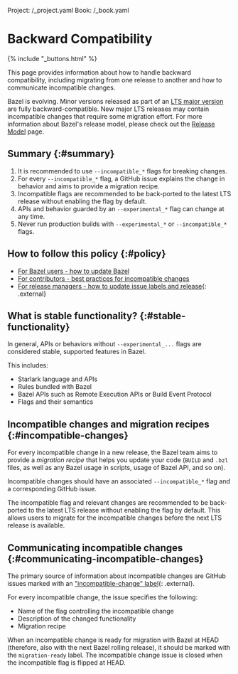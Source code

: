 Project: /_project.yaml
Book: /_book.yaml

# Backward Compatibility

{% include "_buttons.html" %}

This page provides information about how to handle backward compatibility,
including migrating from one release to another and how to communicate
incompatible changes.

Bazel is evolving. Minor versions released as part of an [LTS major
version](/release#bazel-versioning) are fully backward-compatible. New major LTS
releases may contain incompatible changes that require some migration effort.
For more information about Bazel's release model, please check out the [Release
Model](/release) page.

## Summary {:#summary}

1.  It is recommended to use `--incompatible_*` flags for breaking changes.
1.  For every `--incompatible_*` flag, a GitHub issue explains the change in
    behavior and aims to provide a migration recipe.
1.  Incompatible flags are recommended to be back-ported to the latest LTS
    release without enabling the flag by default.
1.  APIs and behavior guarded by an `--experimental_*` flag can change at any
    time.
1.  Never run production builds with `--experimental_*` or `--incompatible_*`
    flags.

## How to follow this policy {:#policy}

*   [For Bazel users - how to update Bazel](/install/bazelisk)
*   [For contributors - best practices for incompatible changes](/contribute/breaking-changes)
*   [For release managers - how to update issue labels and release](https://github.com/bazelbuild/continuous-integration/tree/master/docs/release-playbook.%6D%64){: .external}

## What is stable functionality? {:#stable-functionality}

In general, APIs or behaviors without `--experimental_...` flags are considered
stable, supported features in Bazel.

This includes:

*   Starlark language and APIs
*   Rules bundled with Bazel
*   Bazel APIs such as Remote Execution APIs or Build Event Protocol
*   Flags and their semantics

## Incompatible changes and migration recipes {:#incompatible-changes}

For every incompatible change in a new release, the Bazel team aims to provide a
_migration recipe_ that helps you update your code (`BUILD` and `.bzl` files, as
well as any Bazel usage in scripts, usage of Bazel API, and so on).

Incompatible changes should have an associated `--incompatible_*` flag and a
corresponding GitHub issue.

The incompatible flag and relevant changes are recommended to be back-ported to
the latest LTS release without enabling the flag by default. This allows users
to migrate for the incompatible changes before the next LTS release is
available.

## Communicating incompatible changes {:#communicating-incompatible-changes}

The primary source of information about incompatible changes are GitHub issues
marked with an ["incompatible-change"
label](https://github.com/bazelbuild/bazel/issues?q=label%3Aincompatible-change){: .external}.

For every incompatible change, the issue specifies the following:

*   Name of the flag controlling the incompatible change
*   Description of the changed functionality
*   Migration recipe

When an incompatible change is ready for migration with Bazel at HEAD
(therefore, also with the next Bazel rolling release), it should be marked with
the `migration-ready` label. The incompatible change issue is closed when the
incompatible flag is flipped at HEAD.